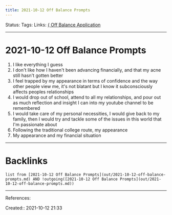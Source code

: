 ```yaml
---
title: 2021-10-12 Off Balance Prompts
---
```

Status: 
Tags: 
Links: [{ Off Balance Application](out/-off-balance-application.md)
___
# 2021-10-12 Off Balance Prompts
1. I like everything I guess
2. I don't like how I haven't been advancing financially, and that my acne still hasn't gotten better
3. I feel trapped by my appearance in terms of confidence and the way other people view me, it's not blatant but I know it subconsciously affects peoples relationships
4. I would drop out of school, attend to all my relationships, and pour out as much reflection and insight I can into my youtube channel to be remembered
5. I would take care of my personal necessities, I would give back to my family, then I would try and tackle some of the issues in this world that I'm passionate about
6. Following the traditional college route, my appearance
7. My appearance and my financial situation
___
# Backlinks
```dataview
list from [2021-10-12 Off Balance Prompts](out/2021-10-12-off-balance-prompts.md) AND !outgoing([2021-10-12 Off Balance Prompts](out/2021-10-12-off-balance-prompts.md))
```
___
References:

Created:: 2021-10-12 21:33
